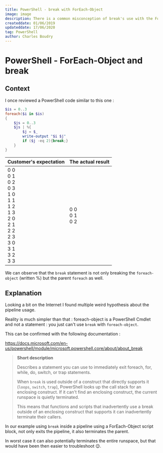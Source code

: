 ```yaml
---
title: PowerShell - break with ForEach-Object 
image: image
description: There is a common misconception of break's use with the ForEach-Object Cmdlet.
createddate: 01/06/2019
updateddate: 17/06/2020
tag: PowerShell
author: Charles Boudry
---
```


# PowerShell - ForEach-Object and break

## Context
I once reviewed a PowerShell code similar to this one :
```powershell
$is = 0..3
foreach($i in $is)
{
	$js = 0..3
	$js | %{
		$j = $_
		write-output "$i $j"
		if ($j -eq 2){break;}
	}
}
```
| Customer's expectation  | The actual result |
| ------------- | ------------- |
| 0 0<br>0 1<br>0 2<br>0 3<br>1 0<br>1 1<br>1 2<br>1 3<br>2 0<br>2 1<br>2 2<br>2 3<br>3 0<br>3 1<br>3 2<br>3 3 | 0 0<br>0 1<br>0 2  |

We can observe that the `break` statement is not only breaking the `foreach-object` (written %) but the parent `foreach` as well.

## Explanation

Looking a bit on the Internet I found multiple weird hypothesis about the pipeline usage.

Reality is much simpler than that : foreach-object is a PowerShell Cmdlet and not a statement : you just can't use `break` with `foreach-object`.

This can be confirmed with the following documentation :

https://docs.microsoft.com/en-us/powershell/module/microsoft.powershell.core/about/about_break


>**Short description**
>
>Describes a statement you can use to immediately exit foreach, for, while, do, switch, or trap statements.
>
>When `break` is used outside of a construct that directly supports it (`loops`, `switch`, `trap`), PowerShell looks up the call stack for an enclosing construct. If it can't find an enclosing construct, the current runspace is quietly terminated.
>
>This means that functions and scripts that inadvertently use a break outside of an enclosing construct that supports it can inadvertently terminate their callers.

In our example using `break` inside a pipeline using a ForEach-Object script block, not only exits the pipeline, it also terminates the parent. 

In worst case it can also potentially terminates the entire runspace, but that would have been then easier to troubleshoot :wink:.
